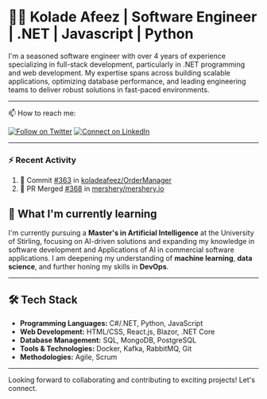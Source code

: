 
# 👨‍💻 Kolade Afeez | Software Engineer | .NET | Javascript | Python

I'm a seasoned software engineer with over 4 years of experience specializing in full-stack development, particularly in .NET programming and web development. My expertise spans across building scalable applications, optimizing database performance, and leading engineering teams to deliver robust solutions in fast-paced environments.

---

📫 How to reach me:

[![Follow on Twitter](https://img.shields.io/badge/--twitter?label=Twitter&logo=Twitter&style=social)](https://twitter.com/coded_phykson) [![Connect on LinkedIn](https://img.shields.io/badge/--linkedin?label=LinkedIn&logo=LinkedIn&style=social)](https://linkedin.com/in/kolade-afeez-2233a2175/)

---

### :zap: Recent Activity

<!--START_SECTION:activity-->
1. 🎉 Commit [#363](https://github.com/koladeafeez/OrderManager) in [koladeafeez/OrderManager](https://github.com/koladeafeez/OrderManager)
5. 💪 PR Merged [#368](https://github.com/meshery/meshery.io/pull/323) in [mershery/mershery.io](https://github.com/meshery/)
<!--END_SECTION:activity-->

## 🌱 What I'm currently learning

I'm currently pursuing a **Master's in Artificial Intelligence** at the University of Stirling, focusing on AI-driven solutions and expanding my knowledge in software development and Applications of AI in commercial software applications. I am deepening my understanding of **machine learning**, **data science**, and further honing my skills in **DevOps**.

---

## 🛠️ Tech Stack

- **Programming Languages:** C#/.NET, Python, JavaScript
- **Web Development:** HTML/CSS, React.js, Blazor, .NET Core
- **Database Management:** SQL, MongoDB, PostgreSQL
- **Tools & Technologies:** Docker, Kafka, RabbitMQ, Git
- **Methodologies:** Agile, Scrum

---

Looking forward to collaborating and contributing to exciting projects! Let's connect.


